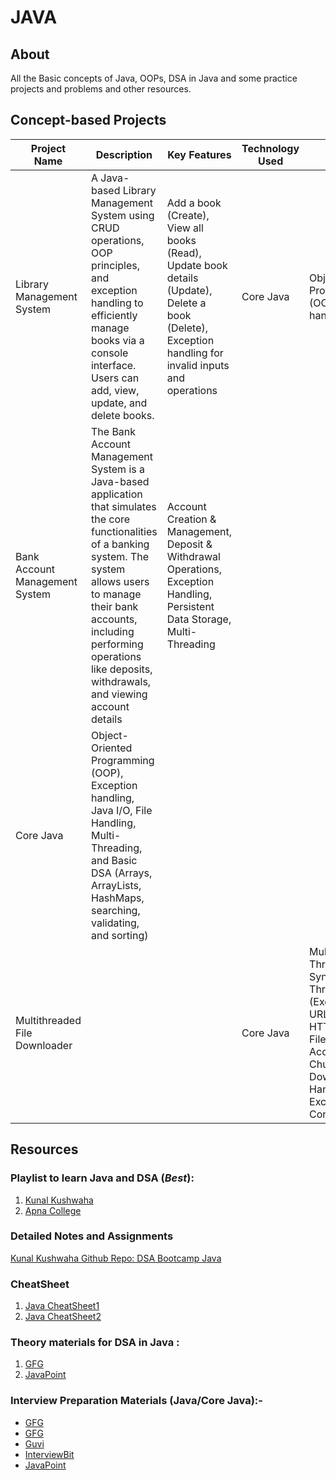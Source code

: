 # JAVA

## About
All the Basic concepts of Java, OOPs, DSA in Java and some practice projects and problems and other resources.

## Concept-based Projects

| Project Name                   | Description                                                                                                                                                                                              | Key Features                                                                                                                                           | Technology Used | Concepts Covered                                                                                                                                                                                     |
|--------------------------------|----------------------------------------------------------------------------------------------------------------------------------------------------------------------------------------------------------|--------------------------------------------------------------------------------------------------------------------------------------------------------|-----------------|------------------------------------------------------------------------------------------------------------------------------------------------------------------------------------------------------|
| Library Management System      | A Java-based Library Management System using CRUD operations, OOP principles, and exception handling to efficiently manage books via a console interface. Users can add, view, update, and delete books. | Add a book (Create), View all books (Read), Update book details (Update), Delete a book (Delete), Exception handling for invalid inputs and operations | Core Java       | Object-Oriented Programming (OOP), Exception handling                                                                                                                                                |
| Bank Account Management System | The Bank Account Management System is a Java-based application that simulates the core functionalities of a banking system. The system allows users to manage their bank accounts, including performing operations like deposits, withdrawals, and viewing account details                                                                                                                                                                                                         | Account Creation & Management, Deposit & Withdrawal Operations, Exception Handling, Persistent Data Storage, Multi-Threading
| Core Java       | Object-Oriented Programming (OOP), Exception handling, Java I/O, File Handling, Multi-Threading, and Basic DSA (Arrays, ArrayLists, HashMaps, searching, validating, and sorting)                    |
| Multithreaded File Downloader  |                                                                                                                                                                                                          |                                                                                                                                                        | Core Java       | Multithreading, Thread Synchronization, Thread Pooling (ExecutorService), URL Handling, HTTP Protocol, File I/O, Random Access File, Chunked File Download, Error Handling & Exceptions, Concurrency |

## Resources

### Playlist to learn Java and DSA (*Best*):
1. [Kunal Kushwaha](https://www.youtube.com/playlist?list=PL9gnSGHSqcnr_DxHsP7AW9ftq0AtAyYqJ)
2. [Apna College](https://www.youtube.com/playlist?list=PLfqMhTWNBTe3LtFWcvwpqTkUSlB32kJop)

### Detailed Notes and Assignments 
[Kunal Kushwaha Github Repo: DSA Bootcamp Java](https://github.com/kunal-kushwaha/DSA-Bootcamp-Java)

### CheatSheet
1. [Java CheatSheet1](https://github.com/yungnickyoung/Java-Cheatsheet)
2. [Java CheatSheet2](https://github.com/LeCoupa/awesome-cheatsheets/blob/master/languages/java.md)

### Theory materials for DSA in Java : 
1. [GFG](https://www.geeksforgeeks.org/data-structures/)
2. [JavaPoint](https://www.javatpoint.com/data-structures-in-java)

### Interview Preparation Materials (Java/Core Java):-
- [GFG](https://www.geeksforgeeks.org/java-interview-questions/)
- [GFG](https://www.geeksforgeeks.org/core-java-interview-questions-for-freshers/)
- [Guvi](https://www.guvi.in/blog/40-java-interview-questions-for-freshers/)
- [InterviewBit](https://www.interviewbit.com/java-interview-questions/)
- [JavaPoint](https://www.javatpoint.com/corejava-interview-questions)